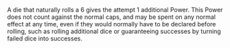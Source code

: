 A die that naturally rolls a 6 gives the attempt 1 additional Power. This Power does not count against the normal caps, and may be spent on any normal effect at any time, even if they would normally have to be declared before rolling, such as rolling additional dice or guaranteeing successes by turning failed dice into successes.

